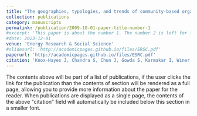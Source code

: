 ```yaml
---
title: "The geographies, typologies, and trends of community-based organizations for solar energy in the United States."
collection: publications
category: manuscripts
permalink: /publication/2009-10-01-paper-title-number-1
#excerpt: 'This paper is about the number 1. The number 2 is left for future work.'
#date: 2023-12-01
venue: 'Energy Research & Social Science'
#slidesurl: 'http://academicpages.github.io/files/ERSC.pdf'
paperurl: 'http://academicpages.github.io/files/ESRC.pdf'
citation: 'Knox-Hayes J, Chandra S, Chun J, Gowda S, Karmakar I, Winer R. The geographies, typologies, and trends of community-based organizations for solar energy in the United States. Energy Research & Social Science. 2023 December; 106:103311-. Available from: https://linkinghub.elsevier.com/retrieve/pii/S2214629623003717 DOI: 10.1016/j.erss.2023.103311'
---
```


The contents above will be part of a list of publications, if the user clicks the link for the publication than the contents of section will be rendered as a full page, allowing you to provide more information about the paper for the reader. When publications are displayed as a single page, the contents of the above "citation" field will automatically be included below this section in a smaller font.
